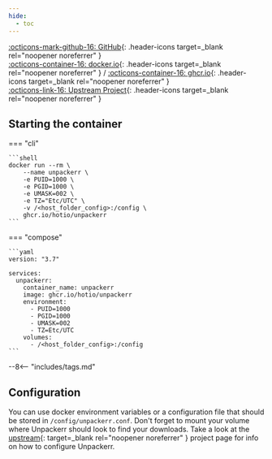 ```yaml
---
hide:
  - toc
---
```


[:octicons-mark-github-16: GitHub](https://github.com/hotio/unpackerr){: .header-icons target=_blank rel="noopener noreferrer" }  
[:octicons-container-16: docker.io](https://hub.docker.com/r/hotio/unpackerr){: .header-icons target=_blank rel="noopener noreferrer" }
 / [:octicons-container-16: ghcr.io](https://github.com/orgs/hotio/packages/container/package/unpackerr){: .header-icons target=_blank rel="noopener noreferrer" }  
[:octicons-link-16: Upstream Project](https://github.com/davidnewhall/unpackerr){: .header-icons target=_blank rel="noopener noreferrer" }  

## Starting the container

=== "cli"

    ```shell
    docker run --rm \
        --name unpackerr \
        -e PUID=1000 \
        -e PGID=1000 \
        -e UMASK=002 \
        -e TZ="Etc/UTC" \
        -v /<host_folder_config>:/config \
        ghcr.io/hotio/unpackerr
    ```

=== "compose"

    ```yaml
    version: "3.7"

    services:
      unpackerr:
        container_name: unpackerr
        image: ghcr.io/hotio/unpackerr
        environment:
          - PUID=1000
          - PGID=1000
          - UMASK=002
          - TZ=Etc/UTC
        volumes:
          - /<host_folder_config>:/config
    ```

--8<-- "includes/tags.md"

## Configuration

You can use docker environment variables or a configuration file that should be stored in `/config/unpackerr.conf`. Don't forget to mount your volume where Unpackerr should look to find your downloads. Take a look at the [upstream](https://github.com/davidnewhall/unpackerr){: target=_blank rel="noopener noreferrer" } project page for info on how to configure Unpackerr.
